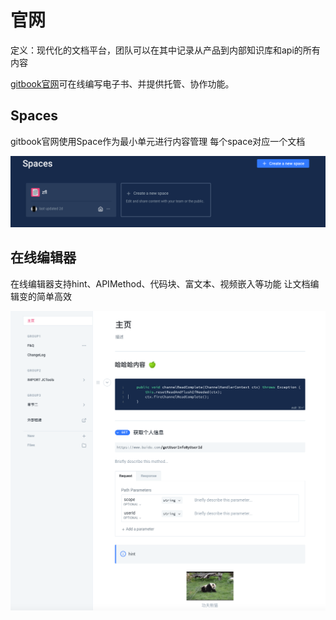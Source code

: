 # 官网

定义：现代化的文档平台，团队可以在其中记录从产品到内部知识库和api的所有内容

[gitbook官网](https://www.gitbook.com/)可在线编写电子书、并提供托管、协作功能。

## Spaces

gitbook官网使用Space作为最小单元进行内容管理
每个space对应一个文档

![space](../../images/space.png)

## 在线编辑器

在线编辑器支持hint、APIMethod、代码块、富文本、视频嵌入等功能
让文档编辑变的简单高效

![content](../../images/content.png)


